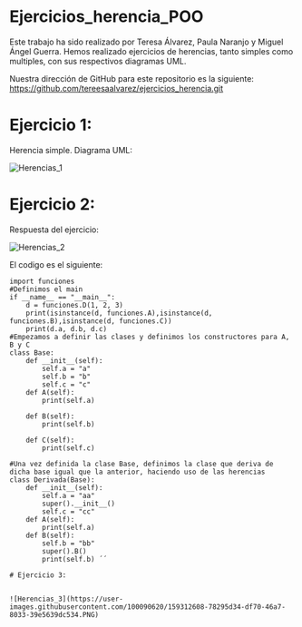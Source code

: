 # Ejercicios_herencia_POO

Este trabajo ha sido realizado por Teresa Álvarez, Paula Naranjo y Miguel Ángel Guerra. Hemos realizado ejercicios de herencias, tanto simples como multiples, con sus respectivos diagramas UML.

Nuestra dirección de GitHub para este repositorio es la siguiente: https://github.com/tereesaalvarez/ejercicios_herencia.git

# Ejercicio 1: 
Herencia simple. Diagrama UML:

![Herencias_1](https://user-images.githubusercontent.com/100090620/159312235-d56fced3-02bd-46e7-944a-877e7dd1e653.PNG)



# Ejercicio 2:
Respuesta del ejercicio:

![Herencias_2](https://user-images.githubusercontent.com/100090620/159312560-d84049af-e678-4e0c-a0fe-959c94b8c80f.PNG)

El codigo es el siguiente:

```#Importamos la libreria funciones
import funciones
#Definimos el main
if __name__ == "__main__":
    d = funciones.D(1, 2, 3)
    print(isinstance(d, funciones.A),isinstance(d, funciones.B),isinstance(d, funciones.C))
    print(d.a, d.b, d.c)    
#Empezamos a definir las clases y definimos los constructores para A, B y C
class Base: 
    def __init__(self): 
        self.a = "a" 
        self.b = "b" 
        self.c = "c" 
    def A(self): 
        print(self.a) 
 
    def B(self): 
        print(self.b) 
 
    def C(self): 
        print(self.c) 

#Una vez definida la clase Base, definimos la clase que deriva de dicha base igual que la anterior, haciendo uso de las herencias
class Derivada(Base): 
    def __init__(self): 
        self.a = "aa" 
        super().__init__() 
        self.c = "cc" 
    def A(self): 
        print(self.a) 
    def B(self): 
        self.b = "bb" 
        super().B() 
        print(self.b) ´´

# Ejercicio 3:


![Herencias_3](https://user-images.githubusercontent.com/100090620/159312608-78295d34-df70-46a7-8033-39e5639dc534.PNG)

